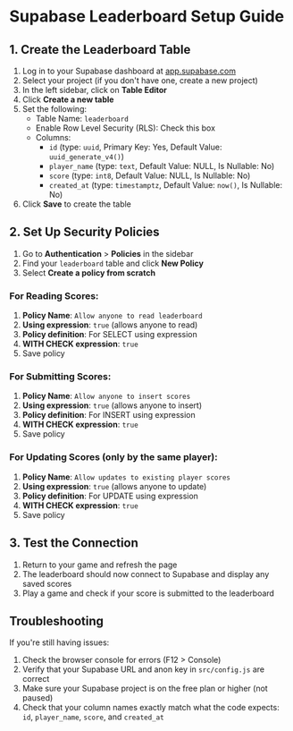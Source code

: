 # Supabase Leaderboard Setup Guide

## 1. Create the Leaderboard Table

1. Log in to your Supabase dashboard at [app.supabase.com](https://app.supabase.com)
2. Select your project (if you don't have one, create a new project)
3. In the left sidebar, click on **Table Editor**
4. Click **Create a new table**
5. Set the following:
   - Table Name: `leaderboard`
   - Enable Row Level Security (RLS): Check this box
   - Columns:
     - `id` (type: `uuid`, Primary Key: Yes, Default Value: `uuid_generate_v4()`)
     - `player_name` (type: `text`, Default Value: NULL, Is Nullable: No)
     - `score` (type: `int8`, Default Value: NULL, Is Nullable: No)
     - `created_at` (type: `timestamptz`, Default Value: `now()`, Is Nullable: No)
6. Click **Save** to create the table

## 2. Set Up Security Policies

1. Go to **Authentication** > **Policies** in the sidebar
2. Find your `leaderboard` table and click **New Policy**
3. Select **Create a policy from scratch**

### For Reading Scores:

1. **Policy Name**: `Allow anyone to read leaderboard`
2. **Using expression**: `true` (allows anyone to read)
3. **Policy definition**: For SELECT using expression
4. **WITH CHECK expression**: `true`
5. Save policy

### For Submitting Scores:

1. **Policy Name**: `Allow anyone to insert scores`
2. **Using expression**: `true` (allows anyone to insert)
3. **Policy definition**: For INSERT using expression
4. **WITH CHECK expression**: `true`
5. Save policy

### For Updating Scores (only by the same player):

1. **Policy Name**: `Allow updates to existing player scores`
2. **Using expression**: `true` (allows anyone to update)
3. **Policy definition**: For UPDATE using expression
4. **WITH CHECK expression**: `true`
5. Save policy

## 3. Test the Connection

1. Return to your game and refresh the page
2. The leaderboard should now connect to Supabase and display any saved scores
3. Play a game and check if your score is submitted to the leaderboard

## Troubleshooting

If you're still having issues:

1. Check the browser console for errors (F12 > Console)
2. Verify that your Supabase URL and anon key in `src/config.js` are correct
3. Make sure your Supabase project is on the free plan or higher (not paused)
4. Check that your column names exactly match what the code expects: `id`, `player_name`, `score`, and `created_at`
